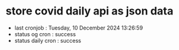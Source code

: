 # store covid daily api as json data

- last cronjob : Tuesday, 10 December 2024 13:26:59
- status og cron : success
- status daily cron : success
      
      